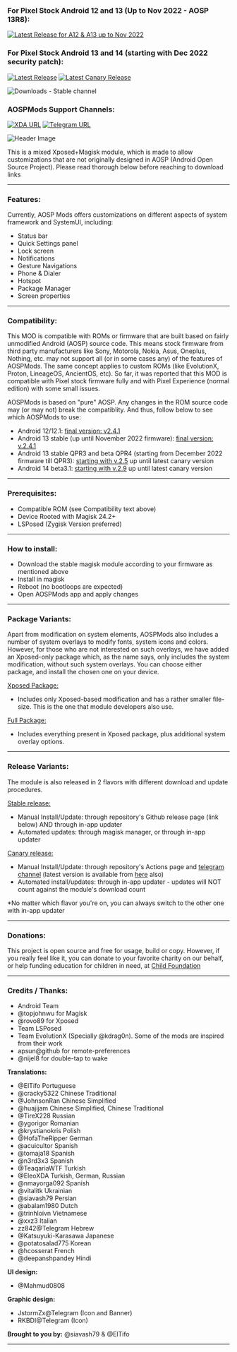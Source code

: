 ### For Pixel Stock Android 12 and 13 (Up to Nov 2022 - AOSP 13R8):  
[![Latest Release for A12 & A13 up to Nov 2022](https://img.shields.io/badge/Download-v2.4.1-blue)](https://github.com/siavash79/AOSPMods/releases/tag/v2.4.1)  

### For Pixel Stock Android 13 and 14 (starting with Dec 2022 security patch):  
[![Latest Release](https://img.shields.io/github/v/release/siavash79/aospmods?color=green&include_prereleases&label=Download%20Latest%20Stable)](https://github.com/siavash79/AOSPMods/releases/latest)
[![Latest Canary Release](https://img.shields.io/badge/Download%20Latest-Canary-blue)](https://github.com/siavash79/AOSPMods/releases/tag/canary_builds)

![Downloads - Stable channel](https://img.shields.io/github/downloads/siavash79/aospmods/total?color=red&label=Downloads%20-%20Stable%20Channel)

### **AOSPMods Support Channels:**

[![XDA URL](https://img.shields.io/twitter/url?label=XDA%20Developers&logo=XDA-Developers&style=social&url=http://XDA.AOSPMods.siava.sh)](http://XDA.AOSPMods.siava.sh)
[![Telegram URL](https://img.shields.io/twitter/url?label=Telegram&logo=telegram&style=social&url=https%3A%2F%2Ft.me%2FAOSPMods_Support)](https://t.me/AOSPMods_Support)

![Header Image](https://github.com/siavash79/AOSPMods/blob/canary/.github/AOSPMods_Banner_1280.jpg?raw=true)

This is a mixed Xposed+Magisk module, which is made to allow customizations that are not originally designed in AOSP (Android Open Source Project). Please read thorough below before reaching to download links
<hr>

### **Features:**
Currently, AOSP Mods offers customizations on different aspects of system framework and SystemUI, including:
- Status bar
- Quick Settings panel
- Lock screen
- Notifications
- Gesture Navigations
- Phone & Dialer
- Hotspot
- Package Manager
- Screen properties
<hr>

### **Compatibility:**
This MOD is compatible with ROMs or firmware that are built based on fairly unmodified Android (AOSP) source code. This means stock firmware from third party manufacturers like Sony, Motorola, Nokia, Asus, Oneplus, Nothing, etc. may not support all (or in some cases any) of the features of AOSPMods. The same concept applies to custom ROMs (like EvolutionX, Proton, LineageOS, AncientOS, etc). So far, it was reported that this MOD is compatible with Pixel stock firmware fully and with Pixel Experience (normal edition) with some small issues.

AOSPMods is based on "pure" AOSP. Any changes in the ROM source code may (or may not) break the compatiblity. And thus, follow below to see which AOSPMods to use:

- Android 12/12.1: [final version: v2.4.1](https://github.com/siavash79/AOSPMods/releases/tag/v2.4.1)
- Android 13 stable (up until November 2022 firmware): [final version: v.2.4.1](https://github.com/siavash79/AOSPMods/releases/tag/v2.4.1)
- Android 13 stable QPR3 and beta QPR4 (starting from December 2022 firmware till QPR3): [starting with v.2.5](https://github.com/siavash79/AOSPMods/releases/tag/v2.5.0) up until latest canary version
- Android 14 beta3.1: [starting with v.2.9](https://github.com/siavash79/AOSPMods/releases/tag/v2.9.0) up until latest canary version
<hr>

### **Prerequisites:**
- Compatible ROM (see Compatibility text above)
- Device Rooted with Magisk 24.2+
- LSPosed (Zygisk Version preferred)
<hr>

### **How to install:**
- Download the stable magisk module according to your firmware as mentioned above 
- Install in magisk
- Reboot (no bootloops are expected)
- Open AOSPMods app and apply changes
<hr>

### **Package Variants:**  
Apart from modification on system elements, AOSPMods also includes a number of system overlays to modify fonts, system icons and colors.
However, for those who are not interested on such overlays, we have added an Xposed-only package which, as the name says, only includes the system modification, without such system overlays. You can choose either package, and install the chosen one on your device.

<ins>Xposed Package:</ins>
- Includes only Xposed-based modification and has a rather smaller file-size. This is the one that module developers also use.

<ins>Full Package:</ins>
- Includes everything present in Xposed package, plus additional system overlay options.
<hr>

### **Release Variants:**  
The module is also released in 2 flavors with different download and update procedures.

<ins>Stable release:</ins> 
- Manual Install/Update: through repository's Github release page (link below) AND through in-app updater  
- Automated updates: through magisk manager, or through in-app updater

<ins>Canary release:</ins>
- Manual Install/Update: through repository's Actions page and [telegram channel](https://t.me/AOSPMods_Github) (latest version is available from [here](https://github.com/siavash79/AOSPMods/releases/tag/canary_builds) also)
- Automated install/updates: through in-app updater - updates will NOT count against the module's download count  

*No matter which flavor you're on, you can always switch to the other one with in-app updater
<hr>

### **Donations:**
This project is open source and free for usage, build or copy. However, if you really feel like it, you can donate to your favorite charity on our behalf, or help funding education for children in need, at [Child Foundation](https://mycf.childfoundation.org/s/donate)
<hr>

### **Credits / Thanks:**
- Android Team
- @topjohnwu for Magisk
- @rovo89 for Xposed
- Team LSPosed
- Team EvolutionX (Specially @kdrag0n). Some of the mods are inspired from their work
- apsun@github for remote-preferences
- @nijel8 for double-tap to wake

**Translations:**
- @ElTifo Portuguese
- @cracky5322 Chinese Traditional
- @JohnsonRan Chinese Simplified
- @huajijam Chinese Simplified, Chinese Traditional
- @TireX228 Russian
- @ygorigor Romanian
- @krystianokris Polish
- @HofaTheRipper German
- @acuicultor Spanish
- @tomaja18 Spanish
- @n3rd3x3 Spanish
- @TeaqariaWTF Turkish
- @EleoXDA Turkish, German, Russian
- @nmayorga092   Spanish
- @vitalitk Ukrainian
- @siavash79 Persian
- @abalam1980 Dutch
- @trinhloivn Vietnamese
- @xxz3 Italian
- zz842@Telegram Hebrew
- @Katsuyuki-Karasawa Japanese
- @potatosalad775 Korean
- @hcosserat French
- @deepanshpandey Hindi

**UI design:**  
- @Mahmud0808  

**Graphic design:**  
- JstormZx@Telegram (Icon and Banner) 
- RKBDI@Telegram  (Icon)

**Brought to you by:**
@siavash79 & @ElTifo
<hr>

